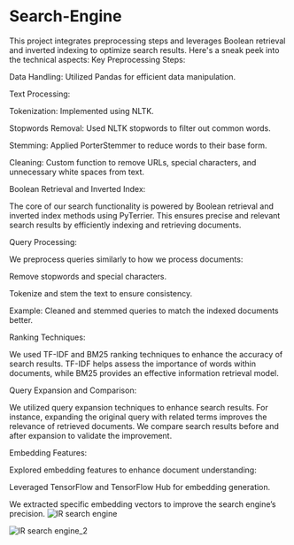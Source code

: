 # Search-Engine
This project integrates preprocessing steps and leverages Boolean retrieval and inverted indexing to optimize search results. Here's a sneak peek into the technical aspects:
Key Preprocessing Steps:

Data Handling: Utilized Pandas for efficient data manipulation.

Text Processing:

Tokenization: Implemented using NLTK.

Stopwords Removal: Used NLTK stopwords to filter out common words.

Stemming: Applied PorterStemmer to reduce words to their base form.

Cleaning: Custom function to remove URLs, special characters, and unnecessary white spaces from text.

Boolean Retrieval and Inverted Index:

The core of our search functionality is powered by Boolean retrieval and inverted index methods using PyTerrier. This ensures precise and relevant search results by efficiently indexing and retrieving documents.

Query Processing:

We preprocess queries similarly to how we process documents:

Remove stopwords and special characters.

Tokenize and stem the text to ensure consistency.

Example: Cleaned and stemmed queries to match the indexed documents better.

Ranking Techniques:

We used TF-IDF and BM25 ranking techniques to enhance the accuracy of search results. TF-IDF helps assess the importance of words within documents, while BM25 provides an effective information retrieval model.

Query Expansion and Comparison:

We utilized query expansion techniques to enhance search results. For instance, expanding the original query with related terms improves the relevance of retrieved documents. We compare search results before and after expansion to validate the improvement.

Embedding Features:

Explored embedding features to enhance document understanding:

Leveraged TensorFlow and TensorFlow Hub for embedding generation.

We extracted specific embedding vectors to improve the search engine’s precision.
![IR search engine](https://github.com/NourhanDeifSayed/Search-Engine/assets/154087649/604e1dff-7aa2-4dcd-ba4b-9ef6e772ecd6)


![IR search engine_2](https://github.com/NourhanDeifSayed/Search-Engine/assets/154087649/348ebf75-3d19-4407-9a1e-7f8967805cc8)
